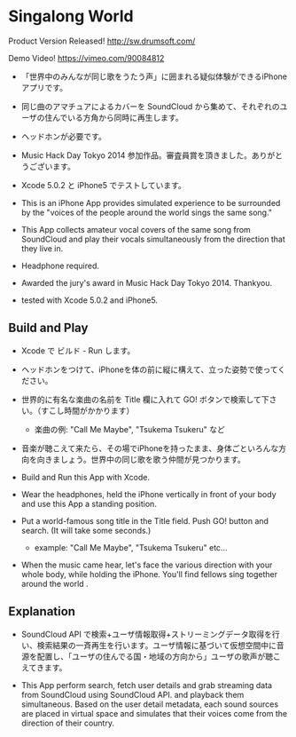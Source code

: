 # Singalong World

Product Version Released! http://sw.drumsoft.com/

Demo Video! https://vimeo.com/90084812

* 「世界中のみんなが同じ歌をうたう声」に囲まれる疑似体験ができるiPhoneアプリです。
* 同じ曲のアマチュアによるカバーを SoundCloud から集めて、それぞれのユーザの住んでいる方角から同時に再生します。
* ヘッドホンが必要です。
* Music Hack Day Tokyo 2014 参加作品。審査員賞を頂きました。ありがとうございます。
* Xcode 5.0.2 と iPhone5 でテストしています。

* This is an iPhone App provides simulated experience to be surrounded by the "voices of the people around the world sings the same song." 
* This App collects amateur vocal covers of the same song from SoundCloud and play their vocals simultaneously from the direction that they live in.
* Headphone required.
* Awarded the jury's award in Music Hack Day Tokyo 2014. Thankyou.
* tested with Xcode 5.0.2 and iPhone5.


## Build and Play

* Xcode で ビルド - Run します。
* ヘッドホンをつけて、iPhoneを体の前に縦に構えて、立った姿勢で使ってください。
* 世界的に有名な楽曲の名前を Title 欄に入れて GO! ボタンで検索して下さい。（すこし時間がかかります）
    * 楽曲の例: "Call Me Maybe", "Tsukema Tsukeru" など
* 音楽が聴こえて来たら、その場でiPhoneを持ったまま、身体ごといろんな方向を向きましょう。世界中の同じ歌を歌う仲間が見つかります。

* Build and Run this App with Xcode.
* Wear the headphones, held the iPhone vertically in front of your body and use this App a standing position.
* Put a world-famous song title in the Title field. Push GO! button and search. (It will take some seconds.)
    * example: "Call Me Maybe", "Tsukema Tsukeru" etc...
* When the music came hear, let's face the various direction with your whole body, while holding the iPhone. You'll find fellows sing together around the world .


## Explanation

* SoundCloud API で検索+ユーザ情報取得+ストリーミングデータ取得を行い、検索結果の一斉再生を行います。ユーザ情報に基づいて仮想空間中に音源を配置し、「ユーザの住んでる国・地域の方向から」ユーザの歌声が聴こえてきます。

* This App perform search, fetch user details and grab streaming data from SoundCloud using SoundCloud API. and playback them simultaneous. Based on the user detail metadata, each sound sources are placed in virtual space and simulates that their voices come from the direction of their country.
